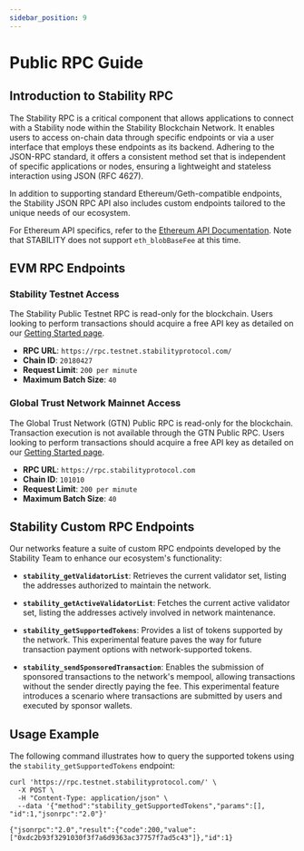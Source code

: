 ```yaml
---
sidebar_position: 9
---
```


# Public RPC Guide

## Introduction to Stability RPC

The Stability RPC is a critical component that allows applications to connect with a Stability node within the Stability Blockchain Network. It enables users to access on-chain data through specific endpoints or via a user interface that employs these endpoints as its backend. Adhering to the JSON-RPC standard, it offers a consistent method set that is independent of specific applications or nodes, ensuring a lightweight and stateless interaction using JSON (RFC 4627).

In addition to supporting standard Ethereum/Geth-compatible endpoints, the Stability JSON RPC API also includes custom endpoints tailored to the unique needs of our ecosystem.

For Ethereum API specifics, refer to the [Ethereum API Documentation](https://ethereum.github.io/execution-apis/api-documentation/). Note that STABILITY does not support `eth_blobBaseFee` at this time.

## EVM RPC Endpoints

### Stability Testnet Access

The Stability Public Testnet RPC is read-only for the blockchain. Users looking to perform transactions should acquire a free API key as detailed on our [Getting Started page](./getting_started).

- **RPC URL**: `https://rpc.testnet.stabilityprotocol.com/`
- **Chain ID**: `20180427`
- **Request Limit**: `200 per minute`
- **Maximum Batch Size**: `40`

### Global Trust Network Mainnet Access

The Global Trust Network (GTN) Public RPC is read-only for the blockchain. Transaction execution is not available through the GTN Public RPC. Users looking to perform transactions should acquire a free API key as detailed on our [Getting Started page](./getting_started).

- **RPC URL**: `https://rpc.stabilityprotocol.com`
- **Chain ID**: `101010`
- **Request Limit**: `200 per minute`
- **Maximum Batch Size**: `40`

## Stability Custom RPC Endpoints

Our networks feature a suite of custom RPC endpoints developed by the Stability Team to enhance our ecosystem's functionality:

- **`stability_getValidatorList`**: Retrieves the current validator set, listing the addresses authorized to maintain the network.

- **`stability_getActiveValidatorList`**: Fetches the current active validator set, listing the addresses actively involved in network maintenance.

- **`stability_getSupportedTokens`**: Provides a list of tokens supported by the network. This experimental feature paves the way for future transaction payment options with network-supported tokens.

- **`stability_sendSponsoredTransaction`**: Enables the submission of sponsored transactions to the network's mempool, allowing transactions without the sender directly paying the fee. This experimental feature introduces a scenario where transactions are submitted by users and executed by sponsor wallets.

## Usage Example

The following command illustrates how to query the supported tokens using the `stability_getSupportedTokens` endpoint:

```shell
curl 'https://rpc.testnet.stabilityprotocol.com/' \
  -X POST \
  -H "Content-Type: application/json" \
  --data '{"method":"stability_getSupportedTokens","params":[], "id":1,"jsonrpc":"2.0"}'

{"jsonrpc":"2.0","result":{"code":200,"value":["0xdc2b93f3291030f3f7a6d9363ac37757f7ad5c43"]},"id":1}
```
